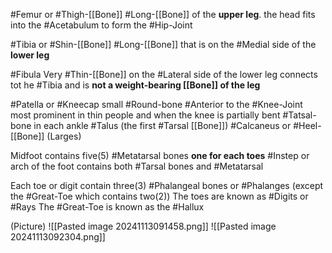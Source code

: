 #Femur or #Thigh-[[Bone]]
	#Long-[[Bone]] of the **upper leg**. the head fits into the #Acetabulum to form the #Hip-Joint

#Tibia or #Shin-[[Bone]]
	#Long-[[Bone]] that is on the #Medial side of the **lower leg**

#Fibula
	Very #Thin-[[Bone]] on the #Lateral side of the lower leg
	connects tot he #Tibia and is **not a weight-bearing [[Bone]] of the leg**

#Patella or #Kneecap
	small #Round-bone #Anterior to the #Knee-Joint 
	most prominent in thin people and when the knee is partially bent
#Tatsal-bone in each ankle
	#Talus (the first #Tarsal [[Bone]])
	#Calcaneus or #Heel-[[Bone]] (Larges)

Midfoot contains five(5) #Metatarsal bones **one for each toes**
	#Instep or arch of the foot contains both #Tarsal bones and #Metatarsal 

Each toe or digit contain three(3) #Phalangeal bones or #Phalanges (except the #Great-Toe which contains two(2))
	The toes are known as #Digits or #Rays 
	The #Great-Toe is known as the #Hallux

(Picture)
	![[Pasted image 20241113091458.png]]
	![[Pasted image 20241113092304.png]]